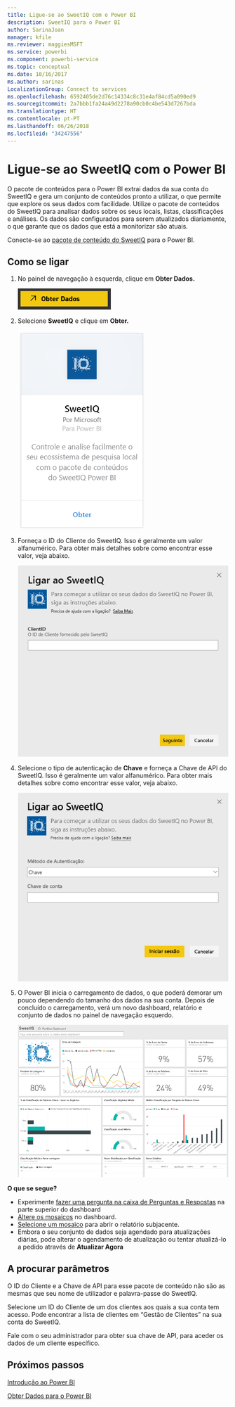 ```yaml
---
title: Ligue-se ao SweetIQ com o Power BI
description: SweetIQ para o Power BI
author: SarinaJoan
manager: kfile
ms.reviewer: maggiesMSFT
ms.service: powerbi
ms.component: powerbi-service
ms.topic: conceptual
ms.date: 10/16/2017
ms.author: sarinas
LocalizationGroup: Connect to services
ms.openlocfilehash: 6592405de2d76c14334c8c31e4af84cd5a090ed9
ms.sourcegitcommit: 2a7bbb1fa24a49d2278a90cb0c4be543d7267bda
ms.translationtype: HT
ms.contentlocale: pt-PT
ms.lasthandoff: 06/26/2018
ms.locfileid: "34247556"
---
```

# <a name="connect-to-sweetiq-with-power-bi"></a>Ligue-se ao SweetIQ com o Power BI
O pacote de conteúdos para o Power BI extrai dados da sua conta do SweetIQ e gera um conjunto de conteúdos pronto a utilizar, o que permite que explore os seus dados com facilidade. Utilize o pacote de conteúdos do SweetIQ para analisar dados sobre os seus locais, listas, classificações e análises. Os dados são configurados para serem atualizados diariamente, o que garante que os dados que está a monitorizar são atuais.

Conecte-se ao [pacote de conteúdo do SweetIQ](https://app.powerbi.com/groups/me/getdata/services/sweetiq) para o Power BI.

## <a name="how-to-connect"></a>Como se ligar
1. No painel de navegação à esquerda, clique em **Obter Dados.**
   
    ![](media/service-connect-to-sweetiq/getdata.png)
2. Selecione **SweetIQ** e clique em **Obter.**
   
    ![](media/service-connect-to-sweetiq/sweetiq.png)
3. Forneça o ID do Cliente do SweetIQ. Isso é geralmente um valor alfanumérico. Para obter mais detalhes sobre como encontrar esse valor, veja abaixo.
   
    ![](media/service-connect-to-sweetiq/parameter.png)
4. Selecione o tipo de autenticação de **Chave** e forneça a Chave de API do SweetIQ. Isso é geralmente um valor alfanumérico. Para obter mais detalhes sobre como encontrar esse valor, veja abaixo.
   
    ![](media/service-connect-to-sweetiq/credentials.png)
5. O Power BI inicia o carregamento de dados, o que poderá demorar um pouco dependendo do tamanho dos dados na sua conta. Depois de concluído o carregamento, verá um novo dashboard, relatório e conjunto de dados no painel de navegação esquerdo.
   
    ![](media/service-connect-to-sweetiq/dashboard.png)

**O que se segue?**

* Experimente [fazer uma pergunta na caixa de Perguntas e Respostas](power-bi-q-and-a.md) na parte superior do dashboard
* [Altere os mosaicos](service-dashboard-edit-tile.md) no dashboard.
* [Selecione um mosaico](service-dashboard-tiles.md) para abrir o relatório subjacente.
* Embora o seu conjunto de dados seja agendado para atualizações diárias, pode alterar o agendamento de atualização ou tentar atualizá-lo a pedido através de **Atualizar Agora**

## <a name="finding-parameters"></a>A procurar parâmetros
O ID do Cliente e a Chave de API para esse pacote de conteúdo não são as mesmas que seu nome de utilizador e palavra-passe do SweetIQ.

Selecione um ID do Cliente de um dos clientes aos quais a sua conta tem acesso. Pode encontrar a lista de clientes em “Gestão de Clientes” na sua conta do SweetIQ.

Fale com o seu administrador para obter sua chave de API, para aceder os dados de um cliente específico.

## <a name="next-steps"></a>Próximos passos
[Introdução ao Power BI](service-get-started.md)

[Obter Dados para o Power BI](service-get-data.md)

